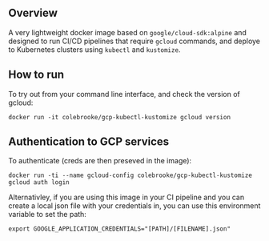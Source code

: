 ## Overview

A very lightweight docker image based on `google/cloud-sdk:alpine` and designed to run CI/CD pipelines that require `gcloud` commands, and deploye to Kubernetes clusters using `kubectl` and `kustomize`.

## How to run

To try out from your command line interface, and check the version of gcloud:

`docker run -it colebrooke/gcp-kubectl-kustomize gcloud version`


## Authentication to GCP services

To authenticate (creds are then preseved in the image):

`docker run -ti --name gcloud-config colebrooke/gcp-kubectl-kustomize gcloud auth login`

Alternativley, if you are using this image in your CI pipeline and you can create a local json file with your credentials in, you can use this environment variable to set the path:

`export GOOGLE_APPLICATION_CREDENTIALS="[PATH]/[FILENAME].json"`
